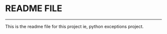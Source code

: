 <h1>README FILE</h1>
<hr>
<p>This is the readme file for this project ie, python exceptions project.</p>
